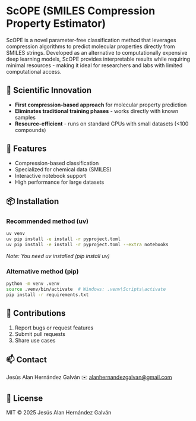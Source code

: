 # ScOPE (SMILES Compression Property Estimator)

ScOPE is a novel parameter-free classification method that leverages compression algorithms to predict molecular properties directly from SMILES strings. Developed as an alternative to computationally expensive deep learning models, ScOPE provides interpretable results while requiring minimal resources - making it ideal for researchers and labs with limited computational access.

## 🧪 Scientific Innovation
- **First compression-based approach** for molecular property prediction
- **Eliminates traditional training phases** - works directly with known samples
- **Resource-efficient** - runs on standard CPUs with small datasets (<100 compounds)


## 🚀 Features
- Compression-based classification
- Specialized for chemical data (SMILES)
- Interactive notebook support
- High performance for large datasets

## 📦 Installation

### Recommended method (uv)
```bash
uv venv
uv pip install -e install -r pyproject.toml
uv pip install -e install -r pyproject.toml --extra notebooks
```

*Note: You need uv installed (pip install uv)*

### Alternative method (pip)
```bash
python -m venv .venv
source .venv/bin/activate  # Windows: .venv\Scripts\activate
pip install -r requirements.txt
```

## 🤝 Contributions
1. Report bugs or request features
2. Submit pull requests
3. Share use cases

## 📫 Contact
Jesús Alan Hernández Galván
✉️ alanhernandezgalvan@gmail.com

## 📄 License
MIT © 2025 Jesús Alan Hernández Galván